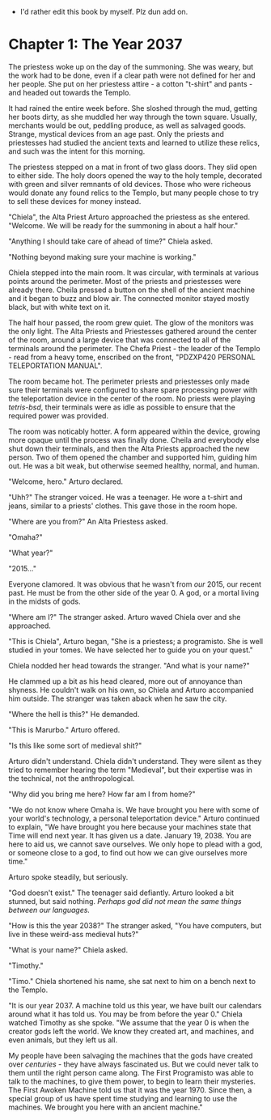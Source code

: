 * I'd rather edit this book by myself. Plz dun add on.

# Chapter 1: The Year 2037

The priestess woke up on the day of the summoning. She was weary, but the work had to be done, even if a clear path were not defined for her and her people.  She put on her priestess attire - a cotton "t-shirt" and pants - and headed out towards the Templo.

It had rained the entire week before. She sloshed through the mud, getting her boots dirty, as she muddled her way through the town square. Usually, merchants would be out, peddling produce, as well as salvaged goods.  Strange, mystical devices from an age past. Only the priests and priestesses had studied the ancient texts and learned to utilize these relics, and such was the intent for this morning.

The priestess stepped on a mat in front of two glass doors. They slid open to either side. The holy doors opened the way to the holy temple, decorated with green and silver remnants of old devices. Those who were richeous would donate any found relics to the Templo, but many people chose to try to sell these devices for money instead.

"Chiela", the Alta Priest Arturo approached the priestess as she entered. "Welcome. We will be ready for the summoning in about a half hour."

"Anything I should take care of ahead of time?" Chiela asked.

"Nothing beyond making sure your machine is working."

Chiela stepped into the main room. It was circular, with terminals at various points around the perimeter. Most of the priests and priestesses were already there. Cheila pressed a button on the shell of the ancient machine and it began to buzz and blow air.  The connected monitor stayed mostly black, but with white text on it.


The half hour passed, the room grew quiet. The glow of the monitors was the only light. The Alta Priests and Priestesses gathered around the center of the room, around a large device that was connected to all of the terminals around the perimeter. The Chefa Priest - the leader of the Templo - read from a heavy tome, enscribed on the front, "PDZXP420 PERSONAL TELEPORTATION MANUAL".

The room became hot. The perimeter priests and priestesses only made sure their terminals were configured to share spare processing power with the teleportation device in the center of the room. No priests were playing *tetris-bsd*, their terminals were as idle as possible to ensure that the required power was provided.

The room was noticably hotter. A form appeared within the device, growing more opaque until the process was finally done. Cheila and everybody else shut down their terminals, and then the Alta Priests approached the new person.  Two of them opened the chamber and supported him, guiding him out. He was a bit weak, but otherwise seemed healthy, normal, and human.

"Welcome, hero." Arturo declared.

"Uhh?" The stranger voiced. He was a teenager. He wore a t-shirt and jeans, similar to a priests' clothes. This gave those in the room hope.

"Where are you from?" An Alta Priestess asked.

"Omaha?"

"What year?"

"2015..."

Everyone clamored. It was obvious that he wasn't from *our* 2015, our recent past. He must be from the other side of the year 0. A god, or a mortal living in the midsts of gods.

"Where am I?" The stranger asked.  Arturo waved Chiela over and she approached.

"This is Chiela", Arturo began, "She is a priestess; a programisto. She is well studied in your tomes. We have selected her to guide you on your quest."

Chiela nodded her head towards the stranger. "And what is your name?"

He clammed up a bit as his head cleared, more out of annoyance than shyness. He couldn't walk on his own, so Chiela and Arturo accompanied him outside.  The stranger was taken aback when he saw the city.

"Where the hell is this?" He demanded.

"This is Marurbo." Arturo offered.

"Is this like some sort of medieval shit?"

Arturo didn't understand. Chiela didn't understand. They were silent as they tried to remember hearing the term "Medieval", but their expertise was in the technical, not the anthropological.

"Why did you bring me here? How far am I from home?"

"We do not know where Omaha is. We have brought you here with some of your world's technology, a personal teleportation device." Arturo continued to explain, "We have brought you here because your machines state that Time will end next year. It has given us a date. January 19, 2038. You are here to aid us, we cannot save ourselves. We only hope to plead with a god, or someone close to a god, to find out how we can give ourselves more time."

Arturo spoke steadily, but seriously.

"God doesn't exist." The teenager said defiantly.  Arturo looked a bit stunned, but said nothing. *Perhaps god did not mean the same things between our languages.*

"How is this the year 2038?" The stranger asked, "You have computers, but live in these weird-ass medieval huts?"

"What is your name?" Chiela asked.

"Timothy."

"Timo." Chiela shortened his name, she sat next to him on a bench next to the Templo.

"It is our year 2037. A machine told us this year, we have built our calendars around what it has told us. You may be from before the year 0." Chiela watched Timothy as she spoke. "We assume that the year 0 is when the creator gods left the world. We know they created art, and machines, and even animals, but they left us all.

My people have been salvaging the machines that the gods have created over *centuries* - they have always fascinated us. But we could never talk to them until the right person came along. The First Programisto was able to talk to the machines, to give them power, to begin to learn their mysteries.  The First Awoken Machine told us that it was the year 1970.  Since then, a special group of us have spent time studying and learning to use the machines. We brought you here with an ancient machine."








